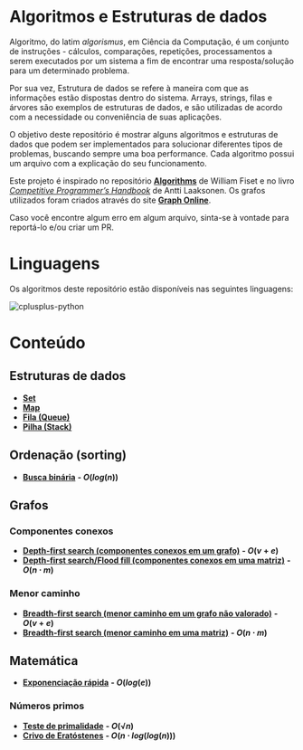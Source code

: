 # Algoritmos e Estruturas de dados

Algoritmo, do latim _algorismus_, em Ciência da Computação, é um conjunto de instruções - cálculos, comparações, repetições, processamentos a serem executados por um sistema a fim de encontrar uma resposta/solução para um determinado problema.

Por sua vez, Estrutura de dados se refere à maneira com que as informações estão dispostas dentro do sistema. Arrays, strings, filas e árvores são exemplos de estruturas de dados, e são utilizadas de acordo com a necessidade ou conveniência de suas aplicações.

O objetivo deste repositório é mostrar alguns algoritmos e estruturas de dados que podem ser implementados para solucionar diferentes tipos de problemas, buscando sempre uma boa performance. Cada algoritmo possui um arquivo com a explicação do seu funcionamento.

Este projeto é inspirado no repositório [**Algorithms**](https://github.com/williamfiset/Algorithms) de William Fiset e no livro [_Competitive Programmer’s Handbook_](https://cses.fi/book/book.pdf) de Antti Laaksonen. Os grafos utilizados foram criados através do site [**Graph Online**](https://graphonline.ru).

Caso você encontre algum erro em algum arquivo, sinta-se à vontade para reportá-lo e/ou criar um PR.

# Linguagens

Os algoritmos deste repositório estão disponíveis nas seguintes linguagens:

<img src="https://skillicons.dev/icons?i=cpp,py" alt="cplusplus-python">

# Conteúdo

## Estruturas de dados
- [**Set**](src/estruturas_de_dados/set/explicacao.md)
- [**Map**](src/estruturas_de_dados/map/explicacao.md)
- [**Fila (Queue)**](src/estruturas_de_dados/fila/explicacao.md)
- [**Pilha (Stack)**](src/estruturas_de_dados/pilha/explicacao.md)

## Ordenação (sorting)

- [**Busca binária**](src/sorting/busca_binaria/explicacao.md) **- $O(log(n))$**

## Grafos

### Componentes conexos
- [**Depth-first search (componentes conexos em um grafo)**](src/grafos/componentes_conexos/dfs_componentes_conexos_grafo/explicacao.md) **- $O(v + e)$**
- [**Depth-first search/Flood fill (componentes conexos em uma matriz)**](src/grafos/componentes_conexos/dfs_componentes_conexos_matriz/explicacao.md) **- $O(n \cdot m)$**

### Menor caminho
- [**Breadth-first search (menor caminho em um grafo não valorado)**](src/grafos/menor_caminho/bfs_menor_caminho_grafo/explicacao.md) **- $O(v + e)$**
- [**Breadth-first search (menor caminho em uma matriz)**](src/grafos/menor_caminho/bfs_menor_caminho_matriz/explicacao.md) **- $O(n \cdot m)$**

## Matemática

- [**Exponenciação rápida**](src/matematica/exponenciacao_rapida/explicacao.md) **- $O(log(e))$**

### Números primos
- [**Teste de primalidade**](src/matematica/numeros_primos/primalidade/explicacao.md) **- $O(√n)$**
- [**Crivo de Eratóstenes**](src/matematica/numeros_primos/crivo_eratostenes/explicacao.md) **- $O(n \cdot log(log(n)))$**
